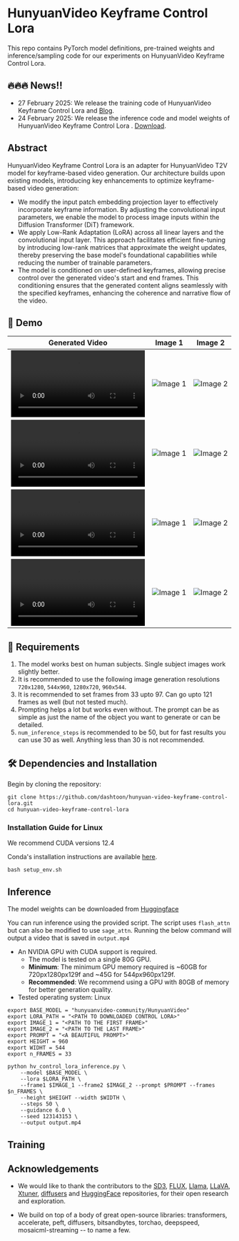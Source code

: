# **HunyuanVideo Keyframe Control Lora**

This repo contains PyTorch model definitions, pre-trained weights and inference/sampling code for our experiments on HunyuanVideo Keyframe Control Lora.

## 🔥🔥🔥 News!!

- 27 February 2025: We release the training code of HunyuanVideo Keyframe Control Lora and [Blog]().
- 24 February 2025: We release the inference code and model weights of HunyuanVideo Keyframe Control Lora . [Download](https://huggingface.co/dashtoon/hunyuan-video-keyframe-control-lora/tree/main).

## Abstract

HunyuanVideo Keyframe Control Lora is an adapter for HunyuanVideo T2V model for keyframe-based video generation. ​Our architecture builds upon existing models, introducing key enhancements to optimize keyframe-based video generation:​

- We modify the input patch embedding projection layer to effectively incorporate keyframe information. By adjusting the convolutional input parameters, we enable the model to process image inputs within the Diffusion Transformer (DiT) framework.​
- We apply Low-Rank Adaptation (LoRA) across all linear layers and the convolutional input layer. This approach facilitates efficient fine-tuning by introducing low-rank matrices that approximate the weight updates, thereby preserving the base model's foundational capabilities while reducing the number of trainable parameters.
- The model is conditioned on user-defined keyframes, allowing precise control over the generated video's start and end frames. This conditioning ensures that the generated content aligns seamlessly with the specified keyframes, enhancing the coherence and narrative flow of the video.​

## 🎥 Demo

| Generated Video                                                                                                               | Image 1                                                                                           | Image 2                                                                                           |
| ----------------------------------------------------------------------------------------------------------------------------- | ------------------------------------------------------------------------------------------------- | ------------------------------------------------------------------------------------------------- |
| <video controls autoplay src="https://content.dashtoon.ai/stability-images/14b7dd1a-1f46-4c4c-b4ec-9d0f948712af.mp4"></video> | ![Image 1](https://content.dashtoon.ai/stability-images/41aeca63-064a-4003-8c8b-bfe2cc80d275.png) | ![Image 2](https://content.dashtoon.ai/stability-images/28956177-3455-4b56-bb6c-73eacef323ca.png) |
| <video controls autoplay src="https://content.dashtoon.ai/stability-images/b00ba193-b3b7-41a1-9bc1-9fdaceba6efa.mp4"></video> | ![Image 1](https://content.dashtoon.ai/stability-images/ddabbf2f-4218-497b-8239-b7b882d93000.png) | ![Image 2](https://content.dashtoon.ai/stability-images/b603acba-40a4-44ba-aa26-ed79403df580.png) |
| <video controls autoplay src="https://content.dashtoon.ai/stability-images/0cb84780-4fdf-4ecc-ab48-12e7e1055a39.mp4"></video> | ![Image 1](https://content.dashtoon.ai/stability-images/5298cf0c-0955-4568-935a-2fb66045f21d.png) | ![Image 2](https://content.dashtoon.ai/stability-images/722a4ea7-7092-4323-8e83-3f627e8fd7f8.png) |
| <video controls autoplay src="https://content.dashtoon.ai/stability-images/ce12156f-0ac2-4d16-b489-37e85c61b5b2.mp4"></video> | ![Image 1](https://content.dashtoon.ai/stability-images/69d9a49f-95c0-4e85-bd49-14a039373c8b.png) | ![Image 2](https://content.dashtoon.ai/stability-images/0cef7fa9-e15a-48ec-9bd3-c61921181802.png) |

## 📜 Requirements

1. The model works best on human subjects. Single subject images work slightly better.
2. It is recommended to use the following image generation resolutions `720x1280`, `544x960`, `1280x720`, `960x544`.
3. It is recommended to set frames from 33 upto 97. Can go upto 121 frames as well (but not tested much).
4. Prompting helps a lot but works even without. The prompt can be as simple as just the name of the object you want to generate or can be detailed.
5. `num_inference_steps` is recommended to be 50, but for fast results you can use 30 as well. Anything less than 30 is not recommended.

## 🛠️ Dependencies and Installation

Begin by cloning the repository:

```shell
git clone https://github.com/dashtoon/hunyuan-video-keyframe-control-lora.git
cd hunyuan-video-keyframe-control-lora
```

### Installation Guide for Linux

We recommend CUDA versions 12.4

Conda's installation instructions are available [here](https://docs.anaconda.com/free/miniconda/index.html).

```shell
bash setup_env.sh
```

## Inference

The model weights can be downloaded from [Huggingface](https://huggingface.co/dashtoon/hunyuan-video-keyframe-control-lora)

You can run inference using the provided script. The script uses `flash_attn` but can also be modified to use `sage_attn`. Running the below command will output a video that is saved in `output.mp4`

- An NVIDIA GPU with CUDA support is required.
  - The model is tested on a single 80G GPU.
  - **Minimum**: The minimum GPU memory required is ~60GB for 720px1280px129f and ~45G for 544px960px129f.
  - **Recommended**: We recommend using a GPU with 80GB of memory for better generation quality.
- Tested operating system: Linux

```shell
export BASE_MODEL = "hunyuanvideo-community/HunyuanVideo"
export LORA_PATH = "<PATH TO DOWNLOADED CONTROL LORA>"
export IMAGE_1 = "<PATH TO THE FIRST FRAME>"
export IMAGE_2 = "<PATH TO THE LAST FRAME>"
export PROMPT = "<A BEAUTIFUL PROMPT>"
export HEIGHT = 960
export WIDHT = 544
export n_FRAMES = 33

python hv_control_lora_inference.py \
    --model $BASE_MODEL \
    --lora $LORA_PATH \
    --frame1 $IMAGE_1 --frame2 $IMAGE_2 --prompt $PROMPT --frames $n_FRAMES \
    --height $HEIGHT --width $WIDTH \
    --steps 50 \
    --guidance 6.0 \
    --seed 123143153 \
    --output output.mp4
```

## Training

## Acknowledgements

- We would like to thank the contributors to the [SD3](https://huggingface.co/stabilityai/stable-diffusion-3-medium), [FLUX](https://github.com/black-forest-labs/flux), [Llama](https://github.com/meta-llama/llama), [LLaVA](https://github.com/haotian-liu/LLaVA), [Xtuner](https://github.com/InternLM/xtuner), [diffusers](https://github.com/huggingface/diffusers) and [HuggingFace](https://huggingface.co) repositories, for their open research and exploration.

- We build on top of a body of great open-source libraries: transformers, accelerate, peft, diffusers, bitsandbytes, torchao, deepspeed, mosaicml-streaming -- to name a few.
